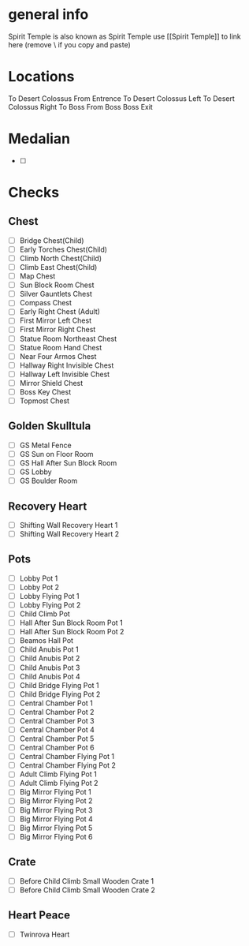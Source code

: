 # general info 
Spirit Temple is also known as Spirit Temple use \[\[Spirit Temple]] to link here (remove \\ if you copy and paste)

# Locations
To Desert Colossus From Entrence
To Desert Colossus Left
To Desert Colossus Right
To Boss
From Boss
Boss Exit
# Medalian
- [ ] 
# Checks
## Chest
- [ ] Bridge Chest(Child)
- [ ] Early Torches Chest(Child)
- [ ] Climb North Chest(Child)
- [ ] Climb East Chest(Child)
- [ ] Map Chest
- [ ] Sun Block Room Chest
- [ ] Silver Gauntlets Chest
- [ ] Compass Chest
- [ ] Early Right Chest (Adult)
- [ ] First Mirror Left Chest
- [ ] First Mirror Right Chest
- [ ] Statue Room Northeast Chest
- [ ] Statue Room Hand Chest
- [ ] Near Four Armos Chest
- [ ] Hallway Right Invisible Chest
- [ ] Hallway Left Invisible Chest
- [ ] Mirror Shield Chest
- [ ] Boss Key Chest
- [ ] Topmost Chest
## Golden Skulltula
- [ ] GS Metal Fence
- [ ] GS Sun on Floor Room
- [ ] GS Hall After Sun Block Room
- [ ] GS Lobby
- [ ] GS Boulder Room
## Recovery Heart
- [ ] Shifting Wall Recovery Heart 1
- [ ] Shifting Wall Recovery Heart 2
## Pots
- [ ] Lobby Pot 1
- [ ] Lobby Pot 2
- [ ] Lobby Flying Pot 1
- [ ] Lobby Flying Pot 2
- [ ] Child Climb Pot
- [ ] Hall After Sun Block Room Pot 1
- [ ] Hall After Sun Block Room Pot 2
- [ ] Beamos Hall Pot
- [ ] Child Anubis Pot 1
- [ ] Child Anubis Pot 2
- [ ] Child Anubis Pot 3
- [ ] Child Anubis Pot 4
- [ ] Child Bridge Flying Pot 1
- [ ] Child Bridge Flying Pot 2
- [ ] Central Chamber Pot 1
- [ ] Central Chamber Pot 2
- [ ] Central Chamber Pot 3
- [ ] Central Chamber Pot 4
- [ ] Central Chamber Pot 5
- [ ] Central Chamber Pot 6
- [ ] Central Chamber Flying Pot 1
- [ ] Central Chamber Flying Pot 2
- [ ] Adult Climb Flying Pot 1
- [ ] Adult Climb Flying Pot 2
- [ ] Big Mirror Flying Pot 1
- [ ] Big Mirror Flying Pot 2
- [ ] Big Mirror Flying Pot 3
- [ ] Big Mirror Flying Pot 4
- [ ] Big Mirror Flying Pot 5
- [ ] Big Mirror Flying Pot 6
## Crate
- [ ] Before Child Climb Small Wooden Crate 1
- [ ] Before Child Climb Small Wooden Crate 2
## Heart Peace
- [ ] Twinrova Heart